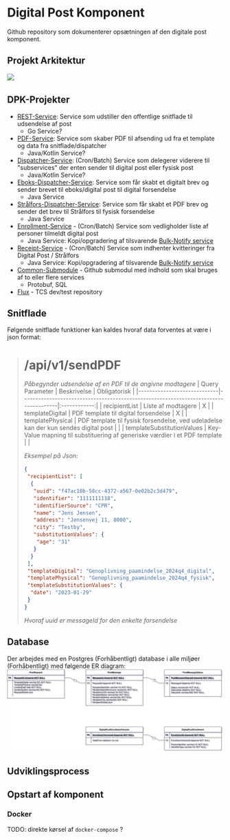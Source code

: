 # Digital Post Komponent
Github repository som dokumenterer opsætningen af den digitale post komponent.

## Projekt Arkitektur
[![](https://mermaid.ink/img/pako:eNqNU8tuwjAQ_BXLp1bCcM-hEjQB2iIVxbk5HEyyIRaJHTmbVhXic_ol_bGaVwkUED45uzOTnZ1kRROTAvUoYyzWkcICPOKrhUJZkKmpkbyZsjIaNMZ6i8kK85nk0iKZhLEm7vRFZGWWqWS2e66b-cLKKr-qQ_ZnIMKAR4SD_VAJzBgjr_7gmTD2tGEsLNRH7LPwVV1JTHKw54zLBNcchdOtXCCCuVnW5CgxuwwcCo4_30Vm7BWwL6b-8O_9x3rQEvGP5eHl8kgE2pqiKAHvcz8WISSgqjvhh4p4ONyIL1HOZQ2P-6FBpzfSahl-GfFInCTJtcKskOmp_y4ZR9GUk65zuuG03N7oja_0_o_H0Uq5Taa93habR2G_Pxm-h9yFaPcpnrvtu4WRHLGqvV4v3blilXPFlofvs5sue5u1kgHt0BJsKVXqfpDVRiCmmEMJMfXcNYVMNgXGNNZrB5UNGv6lE-qhbaBDmyqVCL6Sbv5yV1z_Avo4CNI?type=png)](https://mermaid.live/edit#pako:eNqNU8tuwjAQ_BXLp1bCcM-hEjQB2iIVxbk5HEyyIRaJHTmbVhXic_ol_bGaVwkUED45uzOTnZ1kRROTAvUoYyzWkcICPOKrhUJZkKmpkbyZsjIaNMZ6i8kK85nk0iKZhLEm7vRFZGWWqWS2e66b-cLKKr-qQ_ZnIMKAR4SD_VAJzBgjr_7gmTD2tGEsLNRH7LPwVV1JTHKw54zLBNcchdOtXCCCuVnW5CgxuwwcCo4_30Vm7BWwL6b-8O_9x3rQEvGP5eHl8kgE2pqiKAHvcz8WISSgqjvhh4p4ONyIL1HOZQ2P-6FBpzfSahl-GfFInCTJtcKskOmp_y4ZR9GUk65zuuG03N7oja_0_o_H0Uq5Taa93habR2G_Pxm-h9yFaPcpnrvtu4WRHLGqvV4v3blilXPFlofvs5sue5u1kgHt0BJsKVXqfpDVRiCmmEMJMfXcNYVMNgXGNNZrB5UNGv6lE-qhbaBDmyqVCL6Sbv5yV1z_Avo4CNI)

## DPK-Projekter
- [REST-Service](https://github.com/trifork/dpk-docs): Service som udstiller den offentlige snitflade til udsendelse af post
  - Go Service?
- [PDF-Service](https://github.com/trifork/dpk-docs): Service som skaber PDF til afsending ud fra et template og data fra snitflade/dispatcher
  - Java/Kotlin Service?
- [Dispatcher-Service](https://github.com/trifork/dpk-docs): (Cron/Batch) Service som delegerer viderere til "subservices" der enten sender til digital post eller fysisk post
  - Java/Kotlin Service? 
- [Eboks-Dispatcher-Service](https://github.com/trifork/dpk-docs): Service som får skabt et digitalt brev og sender brevet til eboks/digital post til digital forsendelse
  - Java Service 
- [Strålfors-Dispatcher-Service](https://github.com/trifork/dpk-docs): Service som får skabt et PDF brev og sender det brev til Strålfors til fysisk forsendelse
  - Java Service
- [Enrollment-Service](https://github.com/trifork/dpk-docs) - (Cron/Batch) Service som vedligholder liste af personer tilmeldt digital post
  - Java Service: Kopi/opgradering af tilsvarende [Bulk-Notify service](https://github.com/trifork/bulk-notification/tree/master/poll-eboks-enrollment-lists)
- [Receipt-Service](https://github.com/trifork/dpk-docs) - (Cron/Batch) Service som indhenter kvitteringer fra Digital Post / Strålfors
  - Java Service: Kopi/opgradering af tilsvarende [Bulk-Notify service](https://github.com/trifork/bulk-notification/tree/master/poll-eboks-acknowledgements)
- [Common-Submodule](https://github.com/trifork/dpk-docs) - Github submodul med indhold som skal bruges af to eller flere services
  - Protobuf, SQL
- [Flux](https://github.com/trifork/dpk-docs) - TCS dev/test repository

## Snitflade
Følgende snitflade funktioner kan kaldes hvoraf data forventes at være i json format:

> # /api/v1/sendPDF
>
> *Påbegynder udsendelse af en PDF til de angivne modtagere*
> | Query Parameter             | Beskrivelse                                                                         | Obligatorisk |
> |-----------------------------|-------------------------------------------------------------------------------------|:------------:|
> | recipientList               | Liste af modtagere                                                                  | X            |
> | templateDigital             | PDF template til digital forsendelse                                                | X            |
> | templatePhysical            | PDF template til fysisk forsendelse, ved udeladelse kan der kun sendes digital post |              |
> | templateSubstitutionValues  | Key-Value mapning til substituering af generiske værdier i et PDF template          |              |
>
> *Eksempel på Json:*
> ```json
> {
>  "recipientList": [
>   {
>    "uuid": "f47ac10b-58cc-4372-a567-0e02b2c3d479",
>    "identifier": "1111111118",
>    "identifierSource": "CPR",
>    "name": "Jens Jensen",
>    "address": "Jensenvej 11, 8000",
>    "city": "Testby",
>    "substitutionValues": {
>     "age": "31"    
>    }
>   }
>  ],
>  "templateDigital": "Genoplivning_paamindelse_2024q4_digital",
>  "templatePhysical": "Genoplivning_paamindelse_2024q4_fysisk",
>  "templateSubstitutionValues": {
>   "date": "2023-01-29"    
>  } 
> }
> ```
> *Hvoraf uuid er messageId for den enkelte forsendelse*

## Database
Der arbejdes med en Postgres (Forhåbentligt) database i alle miljøer (Forhåbentligt) med følgende ER diagram:
![dpk_db.png not found!](assets/dpk_db.png "ER Diagram")

## Udviklingsprocess

## Opstart af komponent
### Docker
TODO: direkte kørsel af `docker-compose` ?
